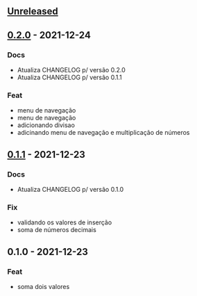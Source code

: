 <a name="unreleased"></a>
## [Unreleased]


<a name="0.2.0"></a>
## [0.2.0] - 2021-12-24
### Docs
- Atualiza CHANGELOG p/ versão 0.2.0
- Atualiza CHANGELOG p/ versão 0.1.1

### Feat
- menu de navegação
- menu de navegação
- adicionando divisao
- adicinando menu de navegação e multiplicação de números


<a name="0.1.1"></a>
## [0.1.1] - 2021-12-23
### Docs
- Atualiza CHANGELOG p/ versão 0.1.0

### Fix
- validando os valores de inserção
- soma de números decimais


<a name="0.1.0"></a>
## 0.1.0 - 2021-12-23
### Feat
- soma dois valores


[Unreleased]: https://github.com/SamLucas/teste_git_chlog/compare/0.2.0...HEAD
[0.2.0]: https://github.com/SamLucas/teste_git_chlog/compare/0.1.1...0.2.0
[0.1.1]: https://github.com/SamLucas/teste_git_chlog/compare/0.1.0...0.1.1
